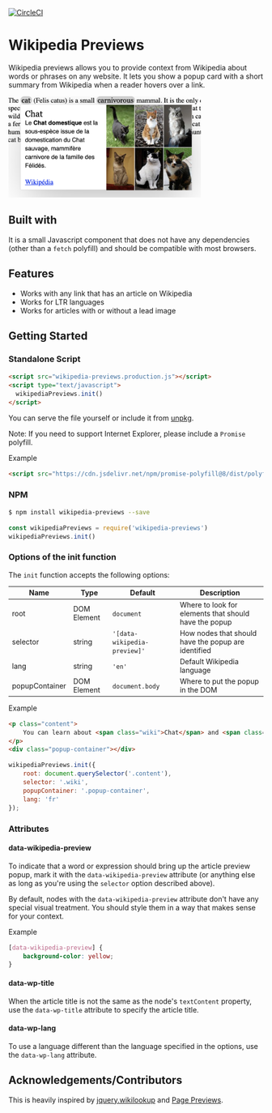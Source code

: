 [![CircleCI](https://circleci.com/gh/wikimedia/wikipedia-previews/tree/master.svg?style=svg)](https://circleci.com/gh/wikimedia/wikipedia-previews/tree/master)

# Wikipedia Previews

Wikipedia previews allows you to provide context from Wikipedia about words or phrases on any website. It lets you show a popup card with a short summary from Wikipedia when a reader hovers over a link.

<img src="/screenshot.png" height="200" alt="Chat"/>

## Built with

It is a small Javascript component that does not have any dependencies (other than a `fetch` polyfill) and should be compatible with most browsers.

## Features

* Works with any link that has an article on Wikipedia
* Works for LTR languages
* Works for articles with or without a lead image

## Getting Started

### Standalone Script

```html
<script src="wikipedia-previews.production.js"></script>
<script type="text/javascript">
  wikipediaPreviews.init()
</script>
```
You can serve the file yourself or include it from [unpkg](https://unpkg.com/browse/wikipedia-previews@1.0.0/dist/wikipedia-previews.production.js).

Note: If you need to support Internet Explorer, please include a `Promise` polyfill.

Example
```html
<script src="https://cdn.jsdelivr.net/npm/promise-polyfill@8/dist/polyfill.min.js"></script>
```

### NPM
```bash
$ npm install wikipedia-previews --save
```

```javascript
const wikipediaPreviews = require('wikipedia-previews')
wikipediaPreviews.init()
```

### Options of the init function

The `init` function accepts the following options:

Name | Type | Default | Description
--- | --- | --- | ---
root | DOM Element | `document` | Where to look for elements that should have the popup
selector | string | `'[data-wikipedia-preview]'` | How nodes that should have the popup are identified
lang | string | `'en'` | Default Wikipedia language
popupContainer | DOM Element | `document.body` | Where to put the popup in the DOM

Example
```html
<p class="content">
	You can learn about <span class="wiki">Chat</span> and <span class="wiki">Chien</span> from Wikipedia.
</p>
<div class="popup-container"></div>
```

```javascript
wikipediaPreviews.init({
	root: document.querySelector('.content'),
	selector: '.wiki',
	popupContainer: '.popup-container',
	lang: 'fr'
});
```

### Attributes

#### data-wikipedia-preview

To indicate that a word or expression should bring up the article preview popup, mark it with the `data-wikipedia-preview` attribute (or anything else as long as you're using the `selector` option described above).

By default, nodes with the `data-wikipedia-preview` attribute don't have any special visual treatment. You should style them in a way that makes sense for your context.

Example

```css
[data-wikipedia-preview] {
	background-color: yellow;
}
```

#### data-wp-title

When the article title is not the same as the node's `textContent` property, use the `data-wp-title` attribute to specify the article title.

#### data-wp-lang

To use a language different than the language specified in the options, use the `data-wp-lang` attribute.

## Acknowledgements/Contributors

This is heavily inspired by [jquery.wikilookup](https://github.com/mooeypoo/jquery.wikilookup) and [Page Previews](https://www.mediawiki.org/wiki/Page_Previews). 

